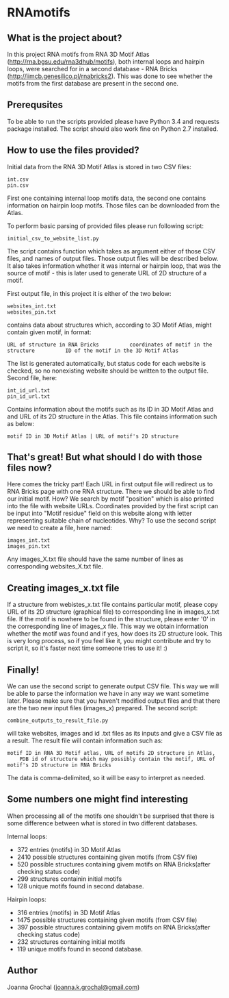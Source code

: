 # RNAmotifs

## What is the project about?
In this project RNA motifs from RNA 3D Motif Atlas (http://rna.bgsu.edu/rna3dhub/motifs), both internal loops and hairpin loops, were searched for in a second database - RNA Bricks (http://iimcb.genesilico.pl/rnabricks2). This was done to see whether the motifs from the first database are present in the second one.

## Prerequsites
To be able to run the scripts provided please have Python 3.4 and requests package installed. The script should also work fine on Python 2.7 installed.

## How to use the files provided?
Initial data from the RNA 3D Motif Atlas is stored in two CSV files:
````
int.csv
pin.csv
````
First one containing internal loop motifs data, the second one contains information on hairpin loop motifs. Those files can be downloaded from the Atlas.

To perform basic parsing of provided files please run following script:
````
initial_csv_to_website_list.py
````
The script contains function which takes as argument either of those CSV files, and names of output files. Those output files will be described below. It also takes information whether it was internal or hairpin loop, that was the source of motif - this is later used to generate URL of 2D structure of a motif. 

First output file, in this project it is either of the two below:
````
websites_int.txt
websites_pin.txt
````
contains data about structures which, according to 3D Motif Atlas, might contain given motif, in format:
````
URL of structure in RNA Bricks          coordinates of motif in the structure          ID of the motif in the 3D Motif Atlas 
````
The list is generated automatically, but status code for each website is checked, so no nonexisting website should be written to the output file. 
Second file, here:
````
int_id_url.txt
pin_id_url.txt
````
Contains information about the motifs such as its ID in 3D Motif Atlas and and URL of its 2D structure in the Atlas. This file contains information such as below:
````
motif ID in 3D Motif Atlas | URL of motif's 2D structure
````

## That's great! But what should I do with those files now?
Here comes the tricky part! Each URL in first output file will redirect us to RNA Bricks page with one RNA structure. There we should be able to find our initial motif. How? We search by motif "position" which is also printed into the file with website URLs. Coordinates provided by the first script can be input into "Motif residue" field on this website along with letter representing suitable chain of nucleotides. 
Why? To use the second script we need to create a file, here named:
````
images_int.txt
images_pin.txt
````
Any images_X.txt file should have the same number of lines as corresponding websites_X.txt file. 

## Creating images_x.txt file
If a structure from webistes_x.txt file contains particular motif, please copy URL of its 2D structure (graphical file) to corresponding line in images_x.txt file. If the motif is nowhere to be found in the structure, please enter '0' in the corresponding line of images_x file. This way we obtain information whether the motif was found and if yes, how does its 2D structure look.
This is very long process, so if you feel like it, you might contribute and try to script it, so it's faster next time someone tries to use it! :) 

## Finally!
We can use the second script to generate output CSV file. This way we will be able to parse the information we have in any way we want sometime later. Please make sure that you haven't modified output files and that there are the two new input files (images_x) prepared.
The second script:
````
combine_outputs_to_result_file.py
````
will take websites, images and id .txt files as its inputs and give a CSV file as a result. The result file will contain information such as:
````
motif ID in RNA 3D Motif atlas, URL of motifs 2D structure in Atlas, 
    PDB id of structure which may possibly contain the motif, URL of motif's 2D structure in RNA Bricks
````
The data is comma-delimited, so it will be easy to interpret as needed. 

## Some numbers one might find interesting
When processing all of the motifs one shouldn't be surprised that there is some difference between what is stored in two different databases. 

Internal loops:
- 372 entries (motifs) in 3D Motif Atlas
- 2410 possible structures containing given motifs (from CSV file)
- 520 possible structures containing givem motifs on RNA Bricks(after checking status code)
- 299 structures containin initial motifs
- 128 unique motifs found in second database. 

Hairpin loops:
- 316 entries (motifs) in 3D Motif Atlas
- 1475 possible structures containing given motifs (from CSV file)
- 397 possible structures containing givem motifs on RNA Bricks(after checking status code)
- 232 structures containing initial motifs
- 119 unique motifs found in second database. 


## Author
Joanna Grochal (joanna.k.grochal@gmail.com)
